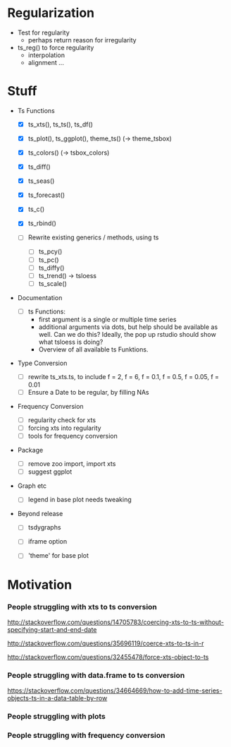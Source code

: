 <!-- 
library(tsbox)
ts_plot(AirPassengers, title = "Airline passengers", 
       subtitle = "The classic Box & Jenkins airline data")
ts_plot(total = ldeaths, female = fdeaths, male = mdeaths)

ts_plot(ts_c(sunspot.month, sunspot.year, lynx))
ts_plot(ts_scale(ts_c(airmiles, co2, JohnsonJohnson, discoveries)))
ts_plot(EuStockMarkets)
ts_plot(sunspot.month, sunspot.year, lynx)
ts_plot(ts_scale(ts_c(Nile, nottem, USAccDeaths)))
## Not run: 
ts_ggplot(AirPassengers)
ts_ggplot(total = ldeaths, female = fdeaths, male = mdeaths)

ts_ggplot(ts_c(sunspot.month, sunspot.year, lynx))
ts_ggplot(ts_scale(ts_c(airmiles, co2, JohnsonJohnson, discoveries)))
ts_ggplot(EuStockMarkets)
ts_ggplot(sunspot.month, sunspot.year, lynx)
ts_ggplot(ts_scale(ts_c(Nile, nottem, USAccDeaths)))

library(Quandl)
ts_ggplot(ts_df(Quandl::Quandl("FRED/GDPMC1")))

library(dataseries)
dta <- ds(c("GDP.PBRTT.A.R", "CCI.CCIIR"), "xts")
ts_ggplot(ts_scale(ts_window(ts_c(`GDP Growth` = ts_pc(dta[, 'GDP.PBRTT.A.R']), 
                            `Consumer Sentiment Index` = dta[, 'CCI.CCIIR']), 
                     start = "1995-01-01")))


ts_df(Quandl("FRED/GDPMC1"))



x <- Quandl("FRED/GDPMC1")

ts_tbl(ts_c(sdfs = x, sdf = x)) %>% 
  ts_plot()

ts_tbl(Quandl::Quandl("FRED/GDPMC1"))

 -->

# Regularization

- Test for regularity
  - perhaps return reason for irregularity
- ts_reg() to force regularity
  - interpolation
  - alignment
  ...



# Stuff

- Ts Functions

  - [X] ts_xts(), ts_ts(), ts_df()
  - [X] ts_plot(), ts_ggplot(), theme_ts() (-> theme_tsbox)
  - [X] ts_colors() (-> tsbox_colors)
  
  - [X] ts_diff()
  - [X] ts_seas()
  - [X] ts_forecast()
  - [X] ts_c()
  - [X] ts_rbind()

  - [ ] Rewrite existing generics / methods, using ts
  
    - [ ] ts_pcy()
    - [ ] ts_pc()
    - [ ] ts_diffy()
    - [ ] ts_trend() -> tsloess
    - [ ] ts_scale()

- Documentation

  - [ ] ts Functions:
    - first argument is a single or multiple time series
    - additional arguments via dots, but help should be available as well. 
      Can we do this? Ideally, the pop up rstudio should show what tsloess is doing?
    - Overview of all available ts Funktions.

- Type Conversion
  
  - [ ] rewrite ts_xts.ts, to include f = 2, f = 6, f = 0.1, f = 0.5, f = 0.05, f = 0.01
  - [ ] Ensure a Date to be regular, by filling NAs 

- Frequency Conversion

  - [ ] regularity check for xts
  - [ ] forcing xts into regularity
  - [ ] tools for frequency conversion

- Package

  - [ ] remove zoo import, import xts
  - [ ] suggest ggplot

- Graph etc

  - [ ] legend in base plot needs tweaking

- Beyond release

  - [ ] tsdygraphs
  - [ ] iframe option
  - [ ] 'theme' for base plot


# Motivation

### People struggling with xts to ts conversion

http://stackoverflow.com/questions/14705783/coercing-xts-to-ts-without-specifying-start-and-end-date

http://stackoverflow.com/questions/35696119/coerce-xts-to-ts-in-r

http://stackoverflow.com/questions/32455478/force-xts-object-to-ts



### People struggling with data.frame to ts conversion

https://stackoverflow.com/questions/34664669/how-to-add-time-series-objects-ts-in-a-data-table-by-row



### People struggling with plots




### People struggling with frequency conversion

